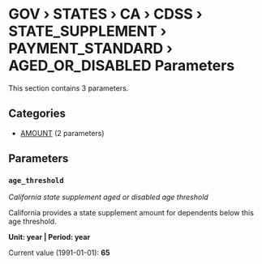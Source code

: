 # GOV › STATES › CA › CDSS › STATE_SUPPLEMENT › PAYMENT_STANDARD › AGED_OR_DISABLED Parameters

This section contains 3 parameters.

## Categories

- [AMOUNT](amount/index.md) (2 parameters)

## Parameters

### `age_threshold`
*California state supplement aged or disabled age threshold*

California provides a state supplement amount for dependents below this age threshold.

**Unit: year | Period: year**

Current value (1991-01-01): **65**


